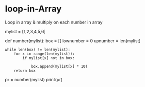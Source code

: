 # loop-in-Array
Loop in array  &amp; multiply on each number in array




mylist = [1,2,3,4,5,6]

def number(mylist):
    box = []
    lownumber = 0 
    upnumber = len(mylist)


    while len(box) != len(mylist):
        for x in range(len(mylist)):
            if mylist[x] not in box:
                
                box.append(mylist[x] * 10)
        return box      


pr = number(mylist)
print(pr)

